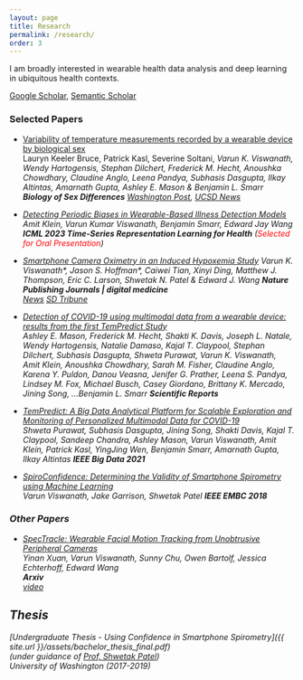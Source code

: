 ```yaml
---
layout: page
title: Research
permalink: /research/
order: 3
---
```

I am broadly interested in wearable health data analysis and deep learning in ubiquitous health contexts.

[Google Scholar](https://scholar.google.com/citations?user=IOIy_EsAAAAJ&hl=en), [Semantic Scholar](https://www.semanticscholar.org/author/Varun-K.-Viswanath/80323608)

### Selected Papers

* [Variability of temperature measurements recorded by a wearable device by biological sex](https://bsd.biomedcentral.com/articles/10.1186/s13293-023-00558-z)  
Lauryn Keeler Bruce, Patrick Kasl, Severine Soltani, <i>Varun K. Viswanath<i>, Wendy Hartogensis, Stephan Dilchert, Frederick M. Hecht, Anoushka Chowdhary, Claudine Anglo, Leena Pandya, Subhasis Dasgupta, Ilkay Altintas, Amarnath Gupta, Ashley E. Mason & Benjamin L. Smarr
**Biology of Sex Differences** 
[Washington Post](https://www.washingtonpost.com/wellness/2023/11/18/women-body-temperature-medical-research/), [UCSD News](https://today.ucsd.edu/story/women-produce-skin-temperature-data-that-is-just-as-predictable-as-men)


* [Detecting Periodic Biases in Wearable-Based Illness Detection Models](https://openreview.net/forum?id=W0pLyiSuSSa)  
Amit Klein, *Varun Kumar Viswanath*, Benjamin Smarr, Edward Jay Wang   
**ICML 2023 Time-Series Representation Learning for Health**  (<a style="color:red"><i>Selected for Oral Presentation</i></a>) 

* [Smartphone Camera Oximetry in an Induced Hypoxemia Study](https://www.nature.com/articles/s41746-022-00665-y)
<i>Varun K. Viswanath\*<i>, Jason S. Hoffman\*, Caiwei Tian, Xinyi Ding, Matthew J. Thompson, Eric C. Larson, Shwetak N. Patel & Edward J. Wang
**Nature Publishing Journals | digital medicine**  
[News](https://today.ucsd.edu/story/a-smartphones-camera-and-flash-could-help-people-measure-blood-oxygen-levels-at-home) [SD Tribune](https://www.sandiegouniontribune.com/business/story/2022-09-20/new-research-shows-you-might-be-able-to-measure-your-blood-oxygen-levels-with-a-smartphone-camera)

* [Detection of COVID-19 using multimodal data from a wearable device: results from the first TemPredict Study](https://www.nature.com/articles/s41598-022-07314-0)  
Ashley E. Mason, Frederick M. Hecht, Shakti K. Davis, Joseph L. Natale, Wendy Hartogensis, Natalie Damaso, Kajal T. Claypool, Stephan Dilchert, Subhasis Dasgupta, Shweta Purawat, *Varun K. Viswanath*, Amit Klein, Anoushka Chowdhary, Sarah M. Fisher, Claudine Anglo, Karena Y. Puldon, Danou Veasna, Jenifer G. Prather, Leena S. Pandya, Lindsey M. Fox, Michael Busch, Casey Giordano, Brittany K. Mercado, Jining Song, …Benjamin L. Smarr 
**Scientific Reports**  

* [TemPredict: A Big Data Analytical Platform for Scalable Exploration and Monitoring of Personalized Multimodal Data for COVID-19](https://ieeexplore.ieee.org/document/9671441)  
Shweta Purawat, Subhasis Dasgupta, Jining Song, Shakti Davis, Kajal T. Claypool, Sandeep Chandra, Ashley Mason, *Varun Viswanath*, Amit Klein, Patrick Kasl, YingJing Wen, Benjamin Smarr, Amarnath Gupta, Ilkay Altintas
**IEEE Big Data 2021** 

* [SpiroConfidence: Determining the Validity of Smartphone Spirometry using Machine Learning](https://ubicomplab.cs.washington.edu/pdfs/spiroconf.pdf)  
*Varun Viswanath*, Jake Garrison, Shwetak Patel
**IEEE EMBC 2018** 


### Other Papers


* [SpecTracle: Wearable Facial Motion Tracking from Unobtrusive Peripheral Cameras](https://arxiv.org/abs/2308.07502)  
Yinan Xuan, *Varun Viswanath*, Sunny Chu, Owen Bartolf, Jessica Echterhoff, Edward Wang  
**Arxiv**    
[video](https://www.youtube.com/watch?v=l_CdU9326-c) 


## Thesis

[Undergraduate Thesis - Using Confidence in Smartphone Spirometry]({{ site.url }}/assets/bachelor_thesis_final.pdf)  
*(under guidance of [Prof. Shwetak Patel](https://homes.cs.washington.edu/~shwetak/))*  
University of Washington *(2017-2019)*  
